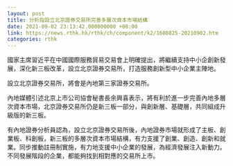 ```yaml
---
layout: post
title: 分析指設立北京證券交易所完善多層次資本市場結構
date: 2021-09-02 23:13:42.000000000 +08:00
link: https://news.rthk.hk/rthk/ch/component/k2/1608825-20210902.htm
categories: rthk
---
```


國家主席習近平在中國國際服務貿易交易會上明確提出，將繼續支持中小企創新發展，深化新三板改革，設立北京證券交易所，打造服務創新型中小企業主陣地。

設立北京證券交易所，將會是內地第三家證券交易所。

內地媒體引述北京上市公司協會秘書長余興喜表示，將有利於進一步完善內地多層次資本市場，北京證券交易所仍是新三板一部分，與創新層、基礎層，共同組成升級版的新三板。

有內地證券分析員認為，設立北京證券交易所後，內地證券市場就形成了主板、創業板、科創板，新三板的多層次資本市場結構，有力支援了創業、創造、創新和就業。同步推動註冊制實施，有力地支援中小企業的發展，為經濟發展注入新動力。不同發展階段的企業，都能夠找到相對應的交易所上市。
